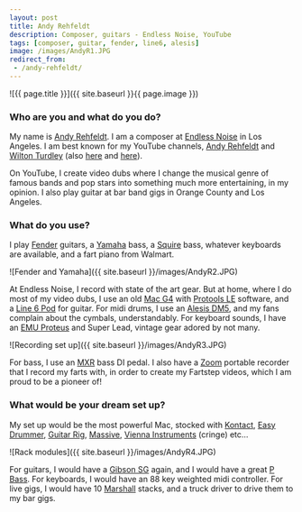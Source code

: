 ```yaml
---
layout: post
title: Andy Rehfeldt
description: Composer, guitars - Endless Noise, YouTube
tags: [composer, guitar, fender, line6, alesis]
image: /images/AndyR1.JPG
redirect_from:
 - /andy-rehfeldt/
---
```


![{{ page.title }}]({{ site.baseurl }}{{ page.image }})

### Who are you and what do you do?

My name is [Andy Rehfeldt](http://www.andyrehfeldt.com/).  I am a composer at [Endless Noise](http://www.endlessnoise.com/) in Los Angeles. I am best known for my YouTube channels, [Andy Rehfeldt](https://www.youtube.com/user/AndyRehfeldt) and [Wilton Turdley](https://www.youtube.com/user/WiltonTurdley) (also [here](https://vimeo.com/user14729802) and [here](https://www.youtube.com/channel/UCh91VOXtc1_J7GNWkqIbSJg)).

On YouTube, I create video dubs where I change the musical genre of famous bands and pop stars into something much more entertaining, in my opinion. I also play guitar at bar band gigs in Orange County and Los Angeles.

### What do you use?

I play [Fender](http://www.fender.com/) guitars, a [Yamaha](http://uk.yamaha.com/en/products/musical-instruments/guitars-basses/el-basses/) bass, a [Squire](http://www.squierguitars.com/) bass, whatever keyboards are available, and a fart piano from Walmart.

![Fender and Yamaha]({{ site.baseurl }}/images/AndyR2.JPG)

At Endless Noise, I record with state of the art gear.  But at home, where I do most of my video dubs, I use an old [Mac G4](https://en.wikipedia.org/wiki/Power_Mac_G4) with [Protools LE](http://www.avid.com/UK/products/family/Pro-Tools) software, and a [Line 6 Pod](http://uk.line6.com/pod/) for guitar.  For midi drums, I use an [Alesis DM5](http://www.alesis.com/dm5), and my fans complain about the cymbals, understandably. For keyboard sounds, I have an [EMU Proteus](http://www.vintagesynth.com/emu/proteus.php) and Super Lead, vintage gear adored by not many.

![Recording set up]({{ site.baseurl }}/images/AndyR3.JPG)

For bass, I use an [MXR](http://www.jimdunlop.com/product/m80-bass-di) bass DI pedal.  I also have a [Zoom](https://www.zoom.co.jp/) portable recorder that I record my farts with, in order to create my Fartstep videos, which I am proud to be a pioneer of!

### What would be your dream set up?

My set up would be the most powerful Mac, stocked with [Kontact](http://www.native-instruments.com/en/products/komplete/samplers/kontakt-5/), [Easy Drummer](https://www.toontrack.com/product/ezdrummer-2/), [Guitar Rig](http://www.native-instruments.com/en/products/komplete/guitar/guitar-rig-5-pro/), [Massive](http://www.native-instruments.com/en/products/komplete/synths/massive/), [Vienna Instruments](https://www.vsl.co.at/en/Products/Instruments#!Instruments_Overview) (cringe) etc…

![Rack modules]({{ site.baseurl }}/images/AndyR4.JPG)

For guitars, I would have a [Gibson SG](http://www.gibson.com/Products/Electric-Guitars/SG.aspx) again, and I would have a great [P Bass](http://intl.fender.com/en-GB/basses/precision-bass/). For keyboards, I would have an 88 key weighted midi controller. For live gigs, I would have 10 [Marshall](https://marshallamps.com/) stacks, and a truck driver to drive them to my bar gigs.
